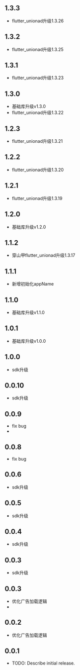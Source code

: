 ## 1.3.3
* flutter_unionad升级1.3.26

## 1.3.2
* flutter_unionad升级1.3.25

## 1.3.1
* flutter_unionad升级1.3.23

## 1.3.0
* 基础库升级v1.3.0
* flutter_unionad升级1.3.22

## 1.2.3
* flutter_unionad升级1.3.21

## 1.2.2
* flutter_unionad升级1.3.20

## 1.2.1

* flutter_unionad升级1.3.19

## 1.2.0

* 基础库升级v1.2.0

## 1.1.2

* 穿山甲flutter_unionad升级1.3.17

## 1.1.1

* 新增初始化appName

## 1.1.0

* 基础库升级v1.1.0

## 1.0.1

* 基础库升级v1.0.0

## 1.0.0

* sdk升级

## 0.0.10

* sdk升级

## 0.0.9

* fix bug
* 
## 0.0.8

* fix bug

## 0.0.6

* sdk升级

## 0.0.5

* sdk升级

## 0.0.4

* sdk升级

## 0.0.3

* sdk升级

## 0.0.3

* 优化广告加载逻辑
* 
## 0.0.2

* 优化广告加载逻辑

## 0.0.1

* TODO: Describe initial release.
